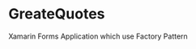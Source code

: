 # GreateQuotes

Xamarin Forms Application which use Factory Pattern

<img source="/ScreenShots/1.PNG"/>
